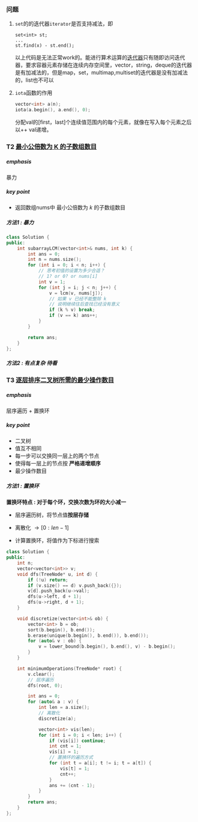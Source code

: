 ### 问题

1. `set`的的迭代器`iterator`是否支持减法，即 

   ```
   set<int> st;
   ...
   st.find(x) - st.end();
   ```

   以上代码是无法正常work的。能进行算术运算的[迭代器](https://so.csdn.net/so/search?q=迭代器&spm=1001.2101.3001.7020)只有随即访问迭代器，要求容器元素存储在连续内存空间里，vector，string，deque的迭代器是有加减法的，但是map，set，multimap,multiset的迭代器是没有加减法的，list也不可以

2. `iota`函数的作用

   ```cpp
   vector<int> a(n);
   iota(a.begin(), a.end(), 0);
   ```

   分配val的[first，last]个连续值范围内的每个元素，就像在写入每个元素之后以++ val递增。



### T2 [最小公倍数为 K 的子数组数目](https://leetcode.cn/problems/number-of-subarrays-with-lcm-equal-to-k/)

##### emphasis

暴力

##### key point

* 返回数组nums中 最小公倍数为 $k$ 的子数组数目

 ##### 方法1 : 暴力

```cpp
class Solution {
public:
    int subarrayLCM(vector<int>& nums, int k) {
        int ans = 0;
        int n = nums.size();
        for (int i = 0; i < n; i++) {
            // 思考初值的设置为多少合适？ 
          	// 1? or 0? or nums[i]
            int v = 1;
            for (int j = i; j < n; j++) {
                v = lcm(v, nums[j]);
                // 如果 v 已经不能整除 k
                // 说明继续往后查找已经没有意义
                if (k % v) break;
                if (v == k) ans++;
            }
        }

        return ans;
    }
};
```

##### 方法2 : 有点复杂 待看



### T3 [逐层排序二叉树所需的最少操作数目](https://leetcode.cn/problems/minimum-number-of-operations-to-sort-a-binary-tree-by-level/)

##### emphasis

层序遍历 + 置换环



##### key point

* 二叉树
* 值互不相同
* 每一步可以交换同一层上的两个节点
* 使得每一层上的节点按 **严格递增顺序**
* 最少操作数目



##### 方法1 : 置换环

**置换环特点 : 对于每个环，交换次数为环的大小减一**

* 层序遍历树，将节点值**按层存储**

* 离散化 $\rightarrow [0 : len-1]$

* 计算置换环，将值作为下标进行搜索

```cpp
class Solution {
public:
    int n;
    vector<vector<int>> v;
    void dfs(TreeNode* u, int d) {
        if (!u) return;
        if (v.size() == d) v.push_back({});
        v[d].push_back(u->val);
        dfs(u->left, d + 1);
        dfs(u->right, d + 1);
    }

    void discretize(vector<int>& ob) {
        vector<int> b = ob;
        sort(b.begin(), b.end());
        b.erase(unique(b.begin(), b.end()), b.end());
        for (auto& v : ob) {
            v = lower_bound(b.begin(), b.end(), v) - b.begin();
        }
    }

    int minimumOperations(TreeNode* root) {
        v.clear();
      	// 层序遍历
        dfs(root, 0);

        int ans = 0;
        for (auto& a : v) {
            int len = a.size();
            // 离散化
            discretize(a);

            vector<int> vis(len);
            for (int i = 0; i < len; i++) {
                if (vis[i]) continue;
                int cnt = 1;
                vis[i] = 1;
              	// 置换环的遍历方式
                for (int t = a[i]; t != i; t = a[t]) {
                    vis[t] = 1;
                    cnt++;
                }
                ans += (cnt - 1);
            }
        }
        return ans;
    }
};
```

